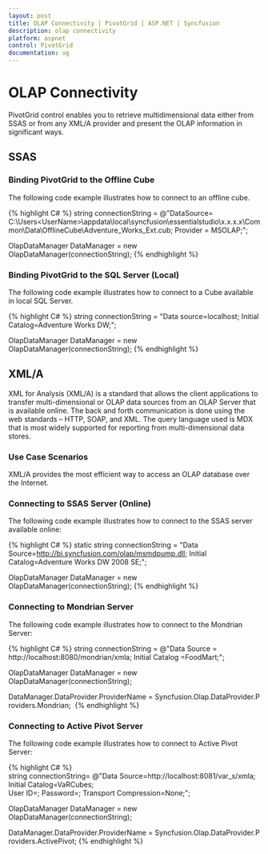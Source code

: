 ```yaml
---
layout: post
title: OLAP Connectivity | PivotGrid | ASP.NET | Syncfusion
description: olap connectivity 
platform: aspnet
control: PivotGrid
documentation: ug
---
```


# OLAP Connectivity 

PivotGrid control enables you to retrieve multidimensional data either from SSAS or from any XML/A provider and present the OLAP information in significant ways.

## SSAS

### Binding PivotGrid to the Offline Cube

The following code example illustrates how to connect to an offline cube.

{% highlight C# %}
string connectionString = @"DataSource= C:\Users\<UserName>\appdata\local\syncfusion\essentialstudio\x.x.x.x\Common\Data\OfflineCube\Adventure_Works_Ext.cub; Provider = MSOLAP;";

OlapDataManager DataManager = new OlapDataManager(connectionString);
{% endhighlight %}


### Binding PivotGrid to the SQL Server (Local)

The following code example illustrates how to connect to a Cube available in local SQL Server.

{% highlight C# %}
string connectionString = "Data source=localhost; Initial Catalog=Adventure Works DW;";

OlapDataManager DataManager = new OlapDataManager(connectionString);
{% endhighlight %}

## XML/A

XML for Analysis (XML/A) is a standard that allows the client applications to transfer multi-dimensional or OLAP data sources from an OLAP Server that is available online. The back and forth communication is done using the web standards – HTTP, SOAP, and XML. The query language used is MDX that is most widely supported for reporting from multi-dimensional data stores.

### Use Case Scenarios

XML/A provides the most efficient way to access an OLAP database over the Internet.

### Connecting to SSAS Server (Online)

The following code example illustrates how to connect to the SSAS server available online:

{% highlight C# %}
static string connectionString = "Data Source=http://bi.syncfusion.com/olap/msmdpump.dll; Initial Catalog=Adventure Works DW 2008 SE;";   

OlapDataManager DataManager = new OlapDataManager(connectionString);
{% endhighlight %}

### Connecting to Mondrian Server

The following code example illustrates how to connect to the Mondrian Server:

{% highlight C# %}
string connectionString = @"Data Source = http://localhost:8080/mondrian/xmla; Initial Catalog =FoodMart;";

OlapDataManager DataManager = new OlapDataManager(connectionString);

DataManager.DataProvider.ProviderName = Syncfusion.Olap.DataProvider.Providers.Mondrian; 
{% endhighlight %}

### Connecting to Active Pivot Server

The following code example illustrates how to connect to Active Pivot Server:

{% highlight C# %}
string connectionString= @"Data Source=http://localhost:8081/var_s/xmla;  Initial Catalog=VaRCubes; User ID=; Password=; Transport Compression=None;";

OlapDataManager DataManager = new OlapDataManager(connectionString);

DataManager.DataProvider.ProviderName = Syncfusion.Olap.DataProvider.Providers.ActivePivot;
{% endhighlight %}